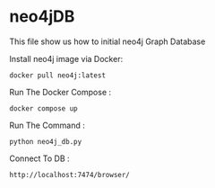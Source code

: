 # neo4jDB
This file show us how to initial neo4j Graph Database


Install neo4j image via Docker:

 ``` docker pull neo4j:latest ```

Run The Docker Compose : 

``` docker compose up ```

Run The Command : 

``` python neo4j_db.py ```

Connect To DB : 

``` http://localhost:7474/browser/ ```
